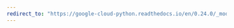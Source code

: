 ```yaml
---
redirect_to: "https://google-cloud-python.readthedocs.io/en/0.24.0/_modules/google/cloud/logging/entries.html"
---
```

